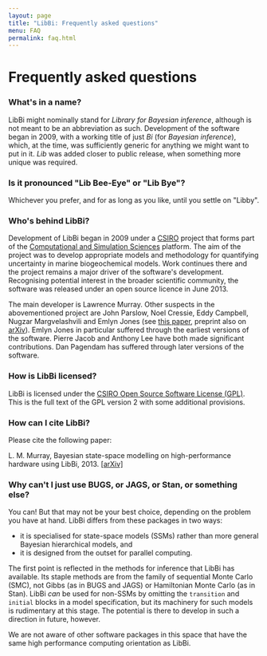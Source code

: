 ```yaml
---
layout: page
title: "LibBi: Frequently asked questions"
menu: FAQ
permalink: faq.html
---
```


Frequently asked questions
==========================

### What's in a name?

LibBi might nominally stand for *Library for Bayesian inference*, although is
not meant to be an abbreviation as such. Development of the software began in
2009, with a working title of just *Bi* (for *Bayesian inference*), which, at
the time, was sufficiently generic for anything we might want to put in
it. *Lib* was added closer to public release, when something more unique was
required.


### Is it pronounced &quot;Lib Bee-Eye&quot; or &quot;Lib Bye&quot;?

Whichever you prefer, and for as long as you like, until you settle on
&quot;Libby&quot;.


### Who's behind LibBi?

Development of LibBi began in 2009 under a [CSIRO](http://www.csiro.au)
project that forms part of the [Computational and Simulation
Sciences](http://www.csiro.au/en/Organisation-Structure/Divisions/Mathematics-Informatics-and-Statistics/Computational-simulation-sciences.aspx)
platform. The aim of the project was to develop appropriate models and
methodology for quantifying uncertainty in marine biogeochemical models. Work
continues there and the project remains a major driver of the software's
development. Recognising potential interest in the broader scientific
community, the software was released under an open source licence in June
2013.

The main developer is Lawrence Murray. Other suspects in the abovementioned
project are John Parslow, Noel Cressie, Eddy Campbell, Nugzar Margvelashvili
and Emlyn Jones (see [this
paper](http://www.esajournals.org/doi/abs/10.1890/12-0312.1), preprint also on
[arXiv](http://arxiv.org/abs/1211.1717)). Emlyn Jones in particular suffered
through the earliest versions of the software. Pierre Jacob and Anthony Lee
have both made significant contributions. Dan Pagendam has suffered through
later versions of the software.

### How is LibBi licensed?

LibBi is licensed under the [CSIRO Open Source Software License
(GPL)](https://github.com/libbi/LibBi/blob/master/LICENSE). This is the full
text of the GPL version 2 with some additional provisions.

### How can I cite LibBi?

Please cite the following paper:

L. M. Murray, Bayesian state-space modelling on high-performance hardware
using LibBi, 2013. [\[arXiv\]](http://arxiv.org/abs/1306.3277)

### Why can't I just use BUGS, or JAGS, or Stan, or something else?

You can! But that may not be your best choice, depending on the problem you
have at hand. LibBi differs from these packages in two ways:

* it is specialised for state-space models (SSMs) rather than more general
  Bayesian hierarchical models, and
* it is designed from the outset for parallel computing.

The first point is reflected in the methods for inference that LibBi has
available. Its staple methods are from the family of sequential Monte Carlo
(SMC), not Gibbs (as in BUGS and JAGS) or Hamiltonian Monte Carlo (as in
Stan). LibBi *can* be used for non-SSMs by omitting the `transition` and
`initial` blocks in a model specification, but its machinery for such models
is rudimentary at this stage. The potential is there to develop in such a
direction in future, however.

We are not aware of other software packages in this space that have the same
high performance computing orientation as LibBi.
